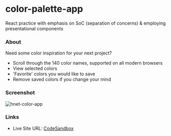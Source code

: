 # color-palette-app
React practice with emphasis on SoC (separation of concerns) & employing presentational components

### About 
Need some color inspiration for your next project?
- Scroll through the 140 color names, supported on all modern browsers
- View selected colors
- 'Favorite' colors you would like to save
- Remove saved colors if you change your mind

### Screenshot
![hnet-color-app](https://user-images.githubusercontent.com/87884573/152622788-3b87b603-f631-4d74-9d5c-1c34d960a848.gif)

### Links
- Live Site URL: [CodeSandbox](https://j9q1h.csb.app/)


